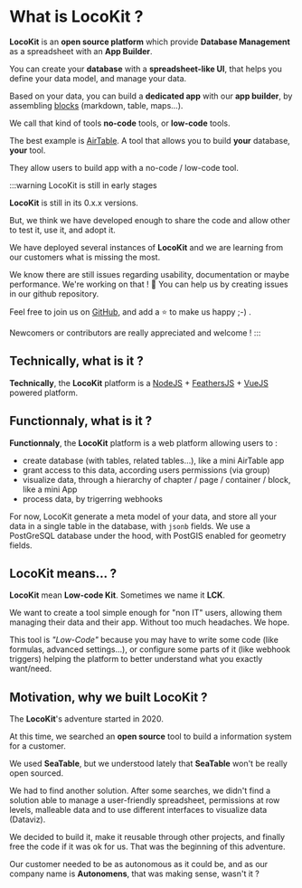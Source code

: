 # What is LocoKit ?

**LocoKit** is an **open source platform**
which provide **Database Management** as a spreadsheet
with an **App Builder**.

You can create your **database**
with a **spreadsheet-like UI**, that helps you define your data model,
and manage your data.

Based on your data, you can build a **dedicated app** with our **app builder**,
by assembling [blocks](concepts/block-types) (markdown, table, maps…).



We call that kind of tools **no-code** tools, or **low-code** tools.

The best example is [AirTable](https://airtable.com).
A tool that allows you to build **your** database, **your** tool.

They allow users to build app with a no-code / low-code tool.

:::warning LocoKit is still in early stages

**LocoKit** is still in its 0.x.x versions.

But, we think we have developed enough to share the code
and allow other to test it, use it, and adopt it.

We have deployed several instances of **LocoKit**
and we are learning from our customers
what is missing the most.

We know there are still issues regarding usability,
documentation or maybe performance.
We're working on that ! :muscle: 
You can help us by creating issues in our github repository.

Feel free to join us on [GitHub](https://github.com/locokit/locokit),
and add a :star: to make us happy ;-) .

Newcomers or contributors are really appreciated and welcome !
:::

## Technically, what is it ?

**Technically**, the **LocoKit** platform is a
[NodeJS](https://nodejs.org) + [FeathersJS](https://feathersjs.com) + [VueJS](https://vuejs.org) powered platform.

## Functionnaly, what is it ?

**Functionnaly**, the **LocoKit** platform is a web platform allowing users to :
* create database (with tables, related tables…), like a mini AirTable app
* grant access to this data, according users permissions (via group)
* visualize data, through a hierarchy of chapter / page / container / block, like a mini App
* process data, by trigerring webhooks

For now, LocoKit generate a meta model of your data,
and store all your data in a single table in the database, with `jsonb` fields.
We use a PostGreSQL database under the hood, with PostGIS enabled for geometry fields.


## LocoKit means... ?

**LocoKit** mean **Low-code Kit**.
Sometimes we name it **LCK**.

We want to create a tool
simple enough for "non IT" users,
allowing them managing their data and their app.
Without too much headaches. We hope.

This tool is *"Low-Code"* because you may have
to write some code (like formulas, advanced settings…),
or configure some parts of it (like webhook triggers)
helping the platform to better understand what you exactly want/need.

## Motivation, why we built LocoKit ?

The **LocoKit**'s adventure started in 2020.

At this time, we searched an **open source** tool
to build a information system for a customer.

We used **SeaTable**, but we understood lately
that **SeaTable** won't be really open sourced.

We had to find another solution.
After some searches, we didn't find a solution
able to manage a user-friendly spreadsheet, permissions at row levels,
malleable data and to use different interfaces to visualize data (Dataviz).

We decided to build it, make it reusable through other projects,
and finally free the code if it was ok for us.
That was the beginning of this adventure.

Our customer needed to be as autonomous as it could be,
and as our company name is **Autonomens**, that was making sense, wasn't it ?

